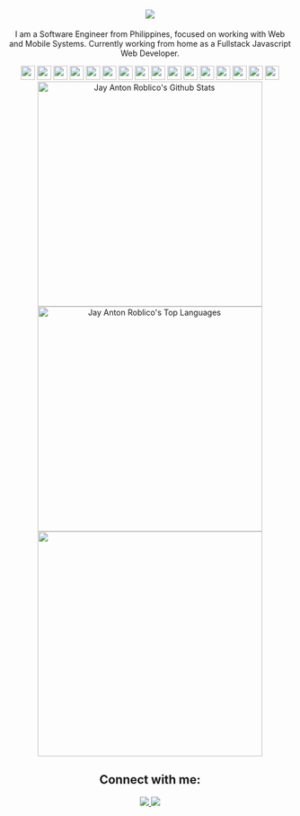 <h1 align="center">
  <a href="https://git.io/typing-svg">
    <img src="https://readme-typing-svg.herokuapp.com/?lines=Hello!+👋;I'm+Jay+Anton+Roblico.&center=true&size=30">
  </a>
</h1>
<p align="center">I am a Software Engineer from Philippines, focused on working with Web and Mobile Systems. Currently working from home as a Fullstack Javascript Web Developer.</p>

<!-- languages and tools -->
<div align="center">
  <span><img src="https://img.shields.io/badge/html5-E34F26.svg?style=for-the-badge&logo=HTML5&logoColor=white" height="25px" /></span>
  <span><img src="https://img.shields.io/badge/css3-1572B6.svg?style=for-the-badge&logo=css3&logoColor=white" height="25px" /></span>
  <span><img src="https://img.shields.io/badge/javascript-F7DF1E.svg?style=for-the-badge&logo=javascript&logoColor=black" height="25px" /></span>
  <span><img src="https://img.shields.io/badge/nodejs-339933.svg?style=for-the-badge&logo=node.js&logoColor=white" height="25px" /></span>
  <span><img src="https://img.shields.io/badge/react-61DAFB.svg?style=for-the-badge&logo=react&logoColor=black" height="25px" /></span>
  <span><img src="https://img.shields.io/badge/nextjs-000000.svg?style=for-the-badge&logo=next.js&logoColor=white" height="25px" /></span>
  <span><img src="https://img.shields.io/badge/nuxt-00DC82.svg?style=for-the-badge&logo=nuxt.js&logoColor=white" height="25px" /></span>
  <span><img src="https://img.shields.io/badge/expo-000020.svg?style=for-the-badge&logo=expo&logoColor=white" height="25px" /></span>
  <span><img src="https://img.shields.io/badge/expressjs-000000.svg?style=for-the-badge&logo=express&logoColor=white" height="25px" /></span>
  <span><img src="https://img.shields.io/badge/nestjs-E0234E.svg?style=for-the-badge&logo=nestjs&logoColor=white" height="25px" /></span>
  <span><img src="https://img.shields.io/badge/python-ffd43b.svg?style=for-the-badge&logo=python&logoColor=306998" height="25px" /></span>
  <span><img src="https://img.shields.io/badge/django-092E20.svg?style=for-the-badge&logo=django&logoColor=white" height="25px" /></span>
  <span><img src="https://img.shields.io/badge/git%20-%23F05032.svg?&style=for-the-badge&logo=git&logoColor=white" height="25px"></span>
  <span><img src="https://img.shields.io/badge/firebase-FFCA28?&style=for-the-badge&logo=firebase&logoColor=black" height="25px"></span>
  <span><img src="https://img.shields.io/badge/docker-2496ED?&style=for-the-badge&logo=docker&logoColor=white" height="25px"></span>
  <span><img src="https://img.shields.io/badge/ubuntu-E95420?&style=for-the-badge&logo=ubuntu&logoColor=white" height="25px"></span>
</div

<!-- stats -->
<div align="center">
   <img alt="Jay Anton Roblico's Github Stats" width="400" src="https://github-readme-stats.vercel.app/api?username=saerdyey&show_icons=true&theme=dark&bg_color=0D1117&text_color=ffffff&hide_border=true&icon_color=528AAE"/></a>
  <img alt="Jay Anton Roblico's Top Languages" width="400" src="https://github-readme-stats.vercel.app/api/top-langs/?username=saerdyey&langs_count=8&count_private=true&layout=compact&theme=react&hide_border=true&bg_color=0D1117&title_color=ffffff" /></a>
</div>
<div align="center"> 
  <img width="400" src="https://github-readme-streak-stats.herokuapp.com/?user=saerdyey&hide_border=true&show_icons=true&currStreakNum=FFFFFF&sideNums=FFFFFF&border=true&currStreakLabel=FFFFFF&background=0D1117&sideLabels=FFFFFF&dates=58A6FF" />

<!-- socials -->
<div>
  <h2>Connect with me:</h2>
  <a target="_blank" href="https://www.facebook.com/saerdyey/">
      <img src="https://img.shields.io/badge/jay anton roblico-D3D3D3.svg?style=for-the-badge&logo=facebook&logoColor=white%22%20height=%2225" />
   </a>
  <a target="_blank" href="https://www.linkedin.com/in/jay-anton-roblico-4483a515b/">
    <img src="https://img.shields.io/badge/jay anton roblico-0A66C2.svg?style=for-the-badge&logo=linkedin&logoColor=white%22%20height=%2225" />
  </a>
  <br>
</div>
